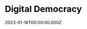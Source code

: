 ---
title: Digital Democracy
website: https://www.digital-democracy.org/
date: 2023-01-16T00:00:00.000Z
description:
ssg:
  - Jekyll
css:

cms:
 
category:

draft: false
---